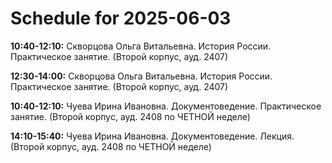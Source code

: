 # Schedule for 2025-06-03

**10:40-12:10:** Скворцова Ольга Витальевна. История России. Практическое занятие. (Второй корпус, ауд. 2407)

**12:30-14:00:** Скворцова Ольга Витальевна. История России. Практическое занятие. (Второй корпус, ауд. 2407)

**10:40-12:10:** Чуева Ирина Ивановна. Документоведение. Практическое занятие. (Второй корпус, ауд. 2408 по ЧЕТНОЙ неделе)

**14:10-15:40:** Чуева Ирина Ивановна. Документоведение. Лекция. (Второй корпус, ауд. 2408 по ЧЕТНОЙ неделе)

